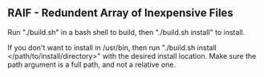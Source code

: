 ## RAIF - Redundent Array of Inexpensive Files


Run "./build.sh" in a bash shell to build, then "./build.sh install" to install.

If you don't want to install in /usr/bin, then run "./build.sh install \</path/to/install/directory\>" with the
desired install location. Make sure the path argument is a full path, and not a relative one.
